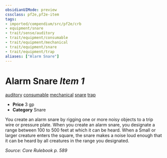 ```yaml
---
obsidianUIMode: preview
cssclass: pf2e,pf2e-item
tags:
- imported/compendium/src/pf2e/crb
- equipment/snare
- trait/sense/auditory
- trait/equipment/consumable
- trait/equipment/mechanical
- trait/equipment/snare
- trait/equipment/trap
aliases: ["Alarm Snare"]
---
```

# Alarm Snare *Item 1*  
[auditory](auditory.md)  [consumable](consumable.md)  [mechanical](mechanical.md)  [snare](snare.md)  [trap](trap.md)  

- **Price** 3 gp
- **Category** Snare

You create an alarm snare by rigging one or more noisy objects to a trip wire or pressure plate. When you create an alarm snare, you designate a range between 100 to 500 feet at which it can be heard. When a Small or larger creature enters the square, the snare makes a noise loud enough that it can be heard by all creatures in the range you designated.

*Source: Core Rulebook p. 589*